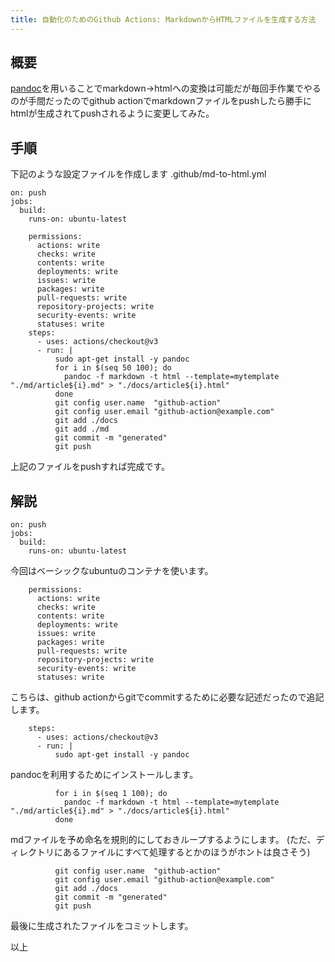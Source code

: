 ```yaml
---
title: 自動化のためのGithub Actions: MarkdownからHTMLファイルを生成する方法
---
```


## 概要

[pandoc](https://pandoc-doc-ja.readthedocs.io/ja/latest/users-guide.html)を用いることでmarkdown->htmlへの変換は可能だが毎回手作業でやるのが手間だったのでgithub actionでmarkdownファイルをpushしたら勝手にhtmlが生成されてpushされるように変更してみた。

## 手順

下記のような設定ファイルを作成します
.github/md-to-html.yml

```
on: push
jobs:
  build:
    runs-on: ubuntu-latest

    permissions:
      actions: write
      checks: write
      contents: write
      deployments: write
      issues: write
      packages: write
      pull-requests: write
      repository-projects: write
      security-events: write
      statuses: write
    steps:
      - uses: actions/checkout@v3
      - run: |
          sudo apt-get install -y pandoc
		  for i in $(seq 50 100); do
			pandoc -f markdown -t html --template=mytemplate "./md/article${i}.md" > "./docs/article${i}.html"
		  done
          git config user.name  "github-action"
          git config user.email "github-action@example.com"
          git add ./docs
          git add ./md
          git commit -m "generated"
          git push
```

上記のファイルをpushすれば完成です。

## 解説

```
on: push
jobs:
  build:
    runs-on: ubuntu-latest
```

今回はベーシックなubuntuのコンテナを使います。

```
    permissions:
      actions: write
      checks: write
      contents: write
      deployments: write
      issues: write
      packages: write
      pull-requests: write
      repository-projects: write
      security-events: write
      statuses: write
```
こちらは、github actionからgitでcommitするために必要な記述だったので追記します。

```
    steps:
      - uses: actions/checkout@v3
      - run: |
          sudo apt-get install -y pandoc
```

pandocを利用するためにインストールします。

```
		  for i in $(seq 1 100); do
			pandoc -f markdown -t html --template=mytemplate "./md/article${i}.md" > "./docs/article${i}.html"
		  done
```

mdファイルを予め命名を規則的にしておきループするようにします。
(ただ、ディレクトリにあるファイルにすべて処理するとかのほうがホントは良さそう)


```
          git config user.name  "github-action"
          git config user.email "github-action@example.com"
          git add ./docs
          git commit -m "generated"
          git push
```
最後に生成されたファイルをコミットします。

以上